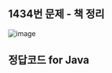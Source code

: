 ## 1434번 문제 - 책 정리

![image](https://user-images.githubusercontent.com/92222661/154315923-419ac835-f41f-4f9f-9f6f-740175ef6745.png)


## 정답코드 for Java
```java
```
